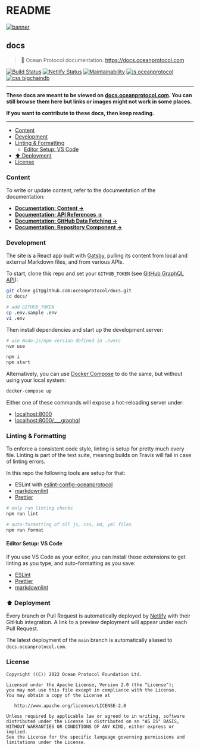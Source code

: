 # README

[![banner](https://raw.githubusercontent.com/oceanprotocol/art/master/github/repo-banner%402x.png)](https://docs.oceanprotocol.com)

## docs

> 🐬 Ocean Protocol documentation. https://docs.oceanprotocol.com

[![Build Status](https://github.com/oceanprotocol/docs/workflows/CI/badge.svg)](https://github.com/oceanprotocol/docs/actions) [![Netlify Status](https://api.netlify.com/api/v1/badges/218e617e-45da-47ab-8f2a-bcfedf80550f/deploy-status)](https://app.netlify.com/sites/docs-oceanprotocol/deploys) [![Maintainability](https://api.codeclimate.com/v1/badges/d39837421591f0bc2550/maintainability)](https://codeclimate.com/github/oceanprotocol/docs/maintainability) [![js oceanprotocol](https://img.shields.io/badge/js-oceanprotocol-7b1173.svg)](https://github.com/oceanprotocol/eslint-config-oceanprotocol) [![css bigchaindb](https://img.shields.io/badge/css-bigchaindb-39BA91.svg)](https://github.com/bigchaindb/stylelint-config-bigchaindb)

***

**These docs are meant to be viewed on** [**docs.oceanprotocol.com**](https://docs.oceanprotocol.com)**. You can still browse them here but links or images might not work in some places.**

**If you want to contribute to these docs, then keep reading.**

***

* [Content](<README (1).md#content>)
* [Development](<README (1).md#development>)
* [Linting & Formatting](<README (1).md#linting--formatting>)
  * [Editor Setup: VS Code](<README (1).md#editor-setup-vs-code>)
* [⬆️ Deployment](<README (1).md#️-deployment>)
* [License](<README (1).md#license>)

### Content

To write or update content, refer to the documentation of the documentation:

* [**Documentation: Content →**](broken-reference)
* [**Documentation: API References →**](broken-reference)
* [**Documentation: GitHub Data Fetching →**](broken-reference)
* [**Documentation: Repository Component →**](broken-reference)

### Development

The site is a React app built with [Gatsby](https://www.gatsbyjs.org), pulling its content from local and external Markdown files, and from various APIs.

To start, clone this repo and set your `GITHUB_TOKEN` (see [GitHub GraphQL API](broken-reference)):

```bash
git clone git@github.com:oceanprotocol/docs.git
cd docs/

# add GITHUB_TOKEN
cp .env.sample .env
vi .env
```

Then install dependencies and start up the development server:

```bash
# use Node.js/npm version defined in .nvmrc
nvm use

npm i
npm start
```

Alternatively, you can use [Docker Compose](https://docs.docker.com/compose/) to do the same, but without using your local system:

```bash
docker-compose up
```

Either one of these commands will expose a hot-reloading server under:

* [localhost:8000](http://localhost:8000)
* [localhost:8000/\_\_\_graphql](http://localhost:8000/\_\_\_graphql)

### Linting & Formatting

To enforce a consistent code style, linting is setup for pretty much every file. Linting is part of the test suite, meaning builds on Travis will fail in case of linting errors.

In this repo the following tools are setup for that:

* ESLint with [eslint-config-oceanprotocol](https://github.com/oceanprotocol/eslint-config-oceanprotocol)
* [markdownlint](https://github.com/DavidAnson/markdownlint)
* [Prettier](https://prettier.io)

```bash
# only run linting checks
npm run lint

# auto-formatting of all js, css, md, yml files
npm run format
```

#### Editor Setup: VS Code

If you use VS Code as your editor, you can install those extensions to get linting as you type, and auto-formatting as you save:

* [ESLint](https://marketplace.visualstudio.com/items?itemName=dbaeumer.vscode-eslint)
* [Prettier](https://marketplace.visualstudio.com/items?itemName=esbenp.prettier-vscode)
* [markdownlint](https://marketplace.visualstudio.com/items?itemName=DavidAnson.vscode-markdownlint)

### ⬆️ Deployment

Every branch or Pull Request is automatically deployed by [Netlify](https://netlify.com) with their GitHub integration. A link to a preview deployment will appear under each Pull Request.

The latest deployment of the `main` branch is automatically aliased to `docs.oceanprotocol.com`.

### License

```
Copyright ((C)) 2022 Ocean Protocol Foundation Ltd.

Licensed under the Apache License, Version 2.0 (the "License");
you may not use this file except in compliance with the License.
You may obtain a copy of the License at

   http://www.apache.org/licenses/LICENSE-2.0

Unless required by applicable law or agreed to in writing, software
distributed under the License is distributed on an "AS IS" BASIS,
WITHOUT WARRANTIES OR CONDITIONS OF ANY KIND, either express or implied.
See the License for the specific language governing permissions and
limitations under the License.
```

